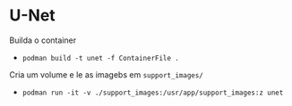 # U-Net

Builda o container
- `podman build -t unet -f ContainerFile .`

Cria um volume e le as imagebs em `support_images/`
- `podman run -it -v ./support_images:/usr/app/support_images:z unet`

